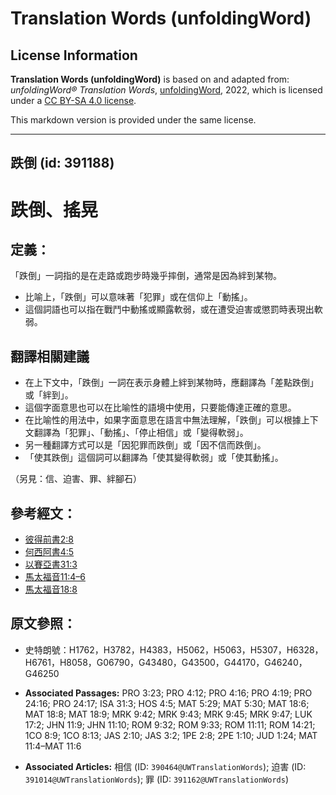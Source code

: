 # Translation Words (unfoldingWord)

## License Information

**Translation Words (unfoldingWord)** is based on and adapted from: _unfoldingWord® Translation Words_, [unfoldingWord](https://unfoldingword.org/utw), 2022, which is licensed under a [CC BY-SA 4.0 license](https://creativecommons.org/licenses/by-sa/4.0/legalcode.en).

This markdown version is provided under the same license.



--------------------------------

## 跌倒 (id: 391188)

跌倒、搖晃
=====

定義：
---

「跌倒」一詞指的是在走路或跑步時幾乎摔倒，通常是因為絆到某物。

* 比喻上，「跌倒」可以意味著「犯罪」或在信仰上「動搖」。
* 這個詞語也可以指在戰鬥中動搖或顯露軟弱，或在遭受迫害或懲罰時表現出軟弱。

翻譯相關建議
------

* 在上下文中，「跌倒」一詞在表示身體上絆到某物時，應翻譯為「差點跌倒」或「絆到」。
* 這個字面意思也可以在比喻性的語境中使用，只要能傳達正確的意思。
* 在比喻性的用法中，如果字面意思在語言中無法理解，「跌倒」可以根據上下文翻譯為「犯罪」、「動搖」、「停止相信」或「變得軟弱」。
* 另一種翻譯方式可以是「因犯罪而跌倒」或「因不信而跌倒」。
* 「使其跌倒」這個詞可以翻譯為「使其變得軟弱」或「使其動搖」。

（另見：信、迫害、罪、絆腳石）

參考經文：
-----

* [彼得前書2:8](https://ref.ly/1Pet2:8)
* [何西阿書4:5](https://ref.ly/Hos4:5)
* [以賽亞書31:3](https://ref.ly/Isa31:3)
* [馬太福音11:4–6](https://ref.ly/Matt11:4-Matt11:6)
* [馬太福音18:8](https://ref.ly/Matt18:8)

原文參照：
-----

* 史特朗號：H1762，H3782，H4383，H5062，H5063，H5307，H6328，H6761，H8058，G06790，G43480，G43500，G44170，G46240，G46250

* **Associated Passages:** PRO 3:23; PRO 4:12; PRO 4:16; PRO 4:19; PRO 24:16; PRO 24:17; ISA 31:3; HOS 4:5; MAT 5:29; MAT 5:30; MAT 18:6; MAT 18:8; MAT 18:9; MRK 9:42; MRK 9:43; MRK 9:45; MRK 9:47; LUK 17:2; JHN 11:9; JHN 11:10; ROM 9:32; ROM 9:33; ROM 11:11; ROM 14:21; 1CO 8:9; 1CO 8:13; JAS 2:10; JAS 3:2; 1PE 2:8; 2PE 1:10; JUD 1:24; MAT 11:4–MAT 11:6
* **Associated Articles:** 相信 (ID: `390464@UWTranslationWords`); 迫害 (ID: `391014@UWTranslationWords`); 罪 (ID: `391162@UWTranslationWords`)

